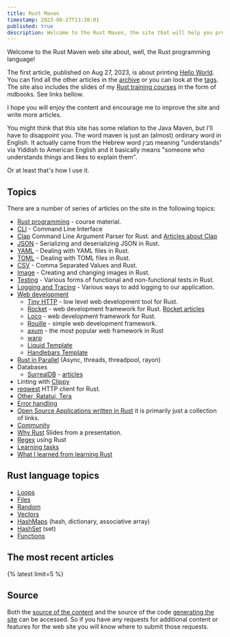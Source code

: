 ```yaml
---
title: Rust Maven
timestamp: 2023-08-27T13:30:01
published: true
description: Welcome to the Rust Maven, the site that will help you programming in Rust.
---
```


Welcome to the Rust Maven web site about, well, the Rust programming language!

The first article, published on Aug 27, 2023, is about printing [Hello World](/hello-world). You can find all the other articles in the [archive](/archive) or you can look at the [tags](/tags).
The site also includes the slides of my [Rust training courses](/training-course) in the form of mdbooks. See links bellow.

I hope you will enjoy the content and encourage me to improve the site and write more articles.

You might think that this site has some relation to the Java Maven, but I'll have to disappoint you. The word maven is just an (almost) ordinary word in English.
It actually came from the Hebrew word מבין meaning "understands" via Yiddish to American English and it basically means "someone who understands things and likes to explain them".

Or at least that's how I use it.

## Topics

There are a number of series of articles on the site in the following topics:

* [Rust programming](/rust-programming) - course material.
* [CLI](/cli) - Command Line Interface <!-- convert -->
* [Clap](/clap) Command Line Argument Parser for Rust. and [Articles about Clap](/clap-articles)
* [JSON](/rust-json/) - Serializing and deserializing JSON in Rust.
* [YAML](/yaml) - Dealing with YAML files in Rust.
* [TOML](/toml) - Dealing with TOML files in Rust. <!-- convert -->
* [CSV](/csv) - Comma Separated Values and Rust.
* [Image](/image) - Creating and changing images in Rust. <!-- convert -->
* [Testing](/testing) - Various forms of functional and non-functional tests in Rust.
* [Logging and Tracing](/logging) - Various ways to add logging to our application.
* [Web development](/web) <!-- convert ? -->
    * [Tiny HTTP](/tiny-http) - low level web development tool for Rust. <!-- convert -->
    * [Rocket](/rocket) - web development framework for Rust. [Rocket articles](/rocket-articles)
    * [Loco](/loco) - web development framework for Rust. <!-- convert -->
    * [Rouille](/rouille) - simple web development framework. <!-- convert -->
    * [axum](https://axum.code-maven.com/) - the most popular web framework in Rust
    * [warp](https://warp.code-maven.com/)
    * [Liquid Template](/rust-liquid/)
    * [Handlebars Template](/handlebars/)
* [Rust in Parallel](/rust-parallel/) (Async, threads, threadpool, rayon)
* Databases
    * [SurrealDB](/surrealdb/) - [articles](/surrealdb-articles)
* Linting with [Clippy](/tags/clippy)
* [reqwest](/reqwest) HTTP client for Rust.
* [Other, Ratatui, Tera](/other/)
* [Error handling](/error-handling)
* [Open Source Applications written in Rust](/applications) it is primarily just a collection of links.
* [Community](/meetups)
* [Why Rust](/why-rust/) Slides from a presentation.
* [Regex](/regex/) using Rust
* [Learning tasks](/learning-tasks/)
* [What I learned from learning Rust](/what-i-learned-from-learning-rust/)

## Rust language topics

* [Loops](/loops)
* [Files](/files)
* [Random](/generate-random-numbers)
* [Vectors](/vectors)
* [HashMaps](/hashmap) (hash, dictionary, associative array)
* [HashSet](/hashset) (set)
* [Functions](/functions)

## The most recent articles

{% latest limit=5 %}

## Source

Both the [source of the content](https://github.com/szabgab/rust.code-maven.com/) and the source of the code [generating the site](https://github.com/szabgab/code-maven.rs) can be accessed. So if you have any requests for additional content or features for the web site you will know where to submit those requests.


